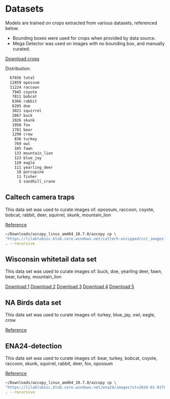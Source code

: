 # Datasets

Models are trained on crops extracted from various datasets, referenced below.

* Bounding boxes were used for crops when provided by data source.
* Mega Detector was used on images with no bounding box, and manually curated.

[Download crops]()

Distribution:

```bash
  67656 total
  12859 opossum
  11224 raccoon
   7945 coyote
   7811 bobcat
   6366 rabbit
   6205 doe
   3021 squirrel
   2867 buck
   2026 skunk
   1950 fox
   1781 bear
   1290 crow
    836 turkey
    769 owl
    185 fawn
    133 mountain_lion
    123 blue_jay
    120 eagle
    111 yearling_deer
     18 porcupine
     11 fisher
      5 sandhill_crane
```

## Caltech camera traps

This data set was used to curate images of:
opossum, raccoon, coyote, bobcat, rabbit, deer, squirrel, skunk, mountain_lion

[Reference](http://lila.science/datasets/caltech-camera-traps)

```bash
~/Downloads/azcopy_linux_amd64_10.7.0/azcopy cp \
"https://lilablobssc.blob.core.windows.net/caltech-unzipped/cct_images?st=2020-01-01T00%3A00%3A00Z&se=2034-01-01T00%3A00%3A00Z&sp=rl&sv=2019-07-07&sr=c&sig=uNGA5/QrgqpnU4VeT5tBqhx0GN4Tu8jJ7neUyJqIQss%3D" \
. --recursive
```

## Wisconsin whitetail data set

This data set was used to curate images of:
buck, doe, yearling deer, fawn, bear, turkey, mountain_lion

[Download 1](https://drive.google.com/drive/folders/1jjkIPjz0Mv3ETYhafE4maNvtBfAxgRsW?usp=sharing)
[Download 2](https://drive.google.com/drive/folders/1E1bVtDpXvgYpXbO5jpYDV37TYc9sUp2C?usp=sharing)
[Download 3](https://drive.google.com/drive/folders/1ihIpAar8G2kFvC2jOwJFA9GAUSGwT1Tb?usp=sharing)
[Download 4](https://drive.google.com/drive/folders/0B4BRcQQjVlWyVnctaE84Y3dHcDQ?usp=sharing)
[Download 5](https://drive.google.com/drive/folders/0B4BRcQQjVlWyVXNMeHJ4LTdJV2c?usp=sharing)

## NA Birds data set

This data set was used to curate images of:
turkey, blue_jay, owl, eagle, crow

[Reference](https://dl.allaboutbirds.org/nabirds)

## ENA24-detection

This data set was used to curate images of:
bear, turkey, bobcat, coyote, raccoon, skunk, squirrel, rabbit, deer, fox, opossum

[Reference](http://lila.science/datasets/ena24detection)

```bash
~/Downloads/azcopy_linux_amd64_10.7.0/azcopy cp \
"https://lilablobssc.blob.core.windows.net/ena24/images?st=2020-01-01T00%3A00%3A00Z&se=2034-01-01T00%3A00%3A00Z&sp=rl&sv=2019-07-07&sr=c&sig=BBgrO%2BYQKOVHh1zytS9umFv3Fa956F1%2Bb6bU3VhHSqg%3D" \
. --recursive
```

